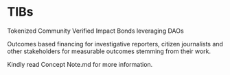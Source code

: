 # TIBs
Tokenized Community Verified Impact Bonds leveraging DAOs


Outcomes based financing for investigative reporters, citizen journalists and other stakeholders for measurable outcomes stemming from their work.


Kindly read Concept Note.md for more information.
